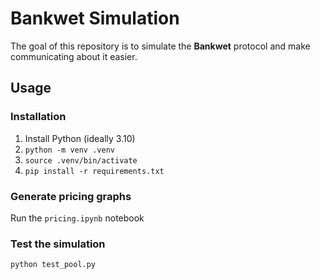 # Bankwet Simulation

The goal of this repository is to simulate the **Bankwet** protocol and make communicating about it easier.

## Usage

### Installation

1. Install Python (ideally 3.10)
2. `python -m venv .venv`
3. `source .venv/bin/activate`
4. `pip install -r requirements.txt`

### Generate pricing graphs

Run the `pricing.ipynb` notebook

### Test the simulation

`python test_pool.py`
